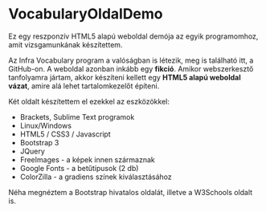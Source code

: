 # VocabularyOldalDemo
Ez egy reszponzív HTML5 alapú weboldal demója az egyik programomhoz, amit vizsgamunkának készítettem.

Az Infra Vocabulary program a valóságban is létezik, meg is található itt, a GitHub-on. A weboldal azonban inkább egy **fikció**. Amikor webszerkesztő tanfolyamra jártam, akkor készíteni kellett egy **HTML5 alapú weboldal vázat**, amire alá lehet tartalomkezelőt építeni.

Két oldalt készítettem el ezekkel az eszközökkel:
- Brackets, Sublime Text programok
- Linux/Windows
- HTML5 / CSS3 / Javascript
- Bootstrap 3
- JQuery
- FreeImages - a képek innen származnak
- Google Fonts - a betűtípusok (2 db)
- ColorZilla - a gradiens színek kiválasztásához

Néha megnéztem a Bootstrap hivatalos oldalát, illetve a W3Schools oldalt is.
